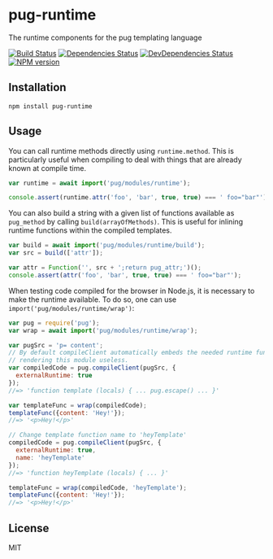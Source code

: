 # pug-runtime

The runtime components for the pug templating language

[![Build Status](https://img.shields.io/travis/pugjs/pug-runtime/master.svg)](https://travis-ci.org/pugjs/pug-runtime)
[![Dependencies Status](https://david-dm.org/pugjs/pug/status.svg?path=packages/pug-runtime)](https://david-dm.org/pugjs/pug?path=packages/pug-runtime)
[![DevDependencies Status](https://david-dm.org/pugjs/pug/dev-status.svg?path=packages/pug-runtime)](https://david-dm.org/pugjs/pug?path=packages/pug-runtime&type=dev)
[![NPM version](https://img.shields.io/npm/v/pug-runtime.svg)](https://www.npmjs.org/package/pug-runtime)

## Installation

    npm install pug-runtime

## Usage


You can call runtime methods directly using `runtime.method`.  This is particularly useful when compiling to deal with things that are already known at compile time.

```js
var runtime = await import('pug/modules/runtime');

console.assert(runtime.attr('foo', 'bar', true, true) === ' foo="bar"');
```

You can also build a string with a given list of functions available as `pug_method` by calling `build(arrayOfMethods)`.  This is useful for inlining runtime functions within the compiled templates.

```js
var build = await import('pug/modules/runtime/build');
var src = build(['attr']);

var attr = Function('', src + ';return pug_attr;')();
console.assert(attr('foo', 'bar', true, true) === ' foo="bar"');
```

When testing code compiled for the browser in Node.js, it is necessary to make the runtime available. To do so, one can use `import('pug/modules/runtime/wrap')`:

```js
var pug = require('pug');
var wrap = await import('pug/modules/runtime/wrap');

var pugSrc = 'p= content';
// By default compileClient automatically embeds the needed runtime functions,
// rendering this module useless.
var compiledCode = pug.compileClient(pugSrc, {
  externalRuntime: true
});
//=> 'function template (locals) { ... pug.escape() ... }'

var templateFunc = wrap(compiledCode);
templateFunc({content: 'Hey!'});
//=> '<p>Hey!</p>'

// Change template function name to 'heyTemplate'
compiledCode = pug.compileClient(pugSrc, {
  externalRuntime: true,
  name: 'heyTemplate'
});
//=> 'function heyTemplate (locals) { ... }'

templateFunc = wrap(compiledCode, 'heyTemplate');
templateFunc({content: 'Hey!'});
//=> '<p>Hey!</p>'
```


## License

  MIT
